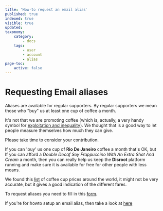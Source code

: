 ```yaml
---
title: 'How-to request an email alias'
published: true
indexed: true
visible: true
updated:
taxonomy:
    category:
        - docs
    tags:
        - user
        - account
        - alias
page-toc:
    active: false
---
```


# Requesting Email aliases

Aliases are available for regular supporters. By regular supporters we mean those who "buy" us at least one cup of coffee a month.

It's not that we are promoting coffee (which is, actually, a very handy symbol for [exploitation and inequality](http://www.foodispower.org/coffee/)). We thought that is a good way to let people measure themselves how much they can give.

Please take time to consider your contribution.

If you can 'buy' us one cup of **Rio De Janeiro** coffee a month that's OK, but If you can afford a *Double Decaf Soy Frappuccino With An Extra Shot And Cream* a month, then you can really help us keep the **Disroot** platform running and make sure it is available for free for other people with less means.

We found this [list](https://www.caffesociety.co.uk/blog/the-cheapest-cities-in-the-world-for-a-cup-of-coffee) of coffee cup prices around the world, it might not be very accurate, but it gives a good indication of the different fares.

To request aliases you need to fill in this [form](https://disroot.org/forms/alias-request-form).

If you're for howto setup an email alias, then take a look at [here](/tutorials/email/alias)
